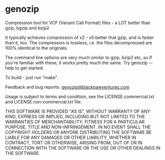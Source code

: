 # genozip
Compression tool for VCF (Variant Call Format) files - a LOT better than gzip, bgzip and bzip2

It typically achieves compression of x2 - x5 better that gzip, and is faster than it, too. The compression is lossless, i.e. the files decompressed are 100% identical to the originals.

The command line options are very much similar to gzip, bzip2 etc, so if you're familiar with these, it works pretty much the same. Try genozip --help to get started.

To build - just run "make". 

Feedback and bug reports: genozip@blackpawventures.com

Usage is subject to terms and condition, see the LICENSE.commercial.txt and LICENSE.non-commercial.txt file.

THIS SOFTWARE IS PROVIDED "AS IS", WITHOUT WARRANTY OF ANY KIND, EXPRESS OR IMPLIED, INCLUDING BUT NOT LIMITED TO THE WARRANTIES OF MERCHANTABILITY, FITNESS FOR A PARTICULAR PURPOSE, TITLE AND NON-INFRINGEMENT. IN NO EVENT SHALL THE COPYRIGHT HOLDERS OR ANYONE DISTRIBUTING THE SOFTWARE BE LIABLE FOR ANY DAMAGES OR OTHER LIABILITY, WHETHER IN CONTRACT, TORT OR OTHERWISE, ARISING FROM, OUT OF OR IN CONNECTION WITH THE SOFTWARE OR THE USE OR OTHER DEALINGS IN THE SOFTWARE.
